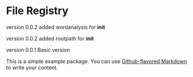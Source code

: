 # File Registry
version 0.0.2
added wordanalysis for __init__

version 0.0.2
added rootpath for __init__

version 0.0.1
Basic version 

This is a simple example package. You can use
[Github-flavored Markdown](https://guides.github.com/features/mastering-markdown/)
to write your content.